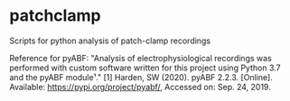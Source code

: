 # patchclamp
Scripts for python analysis of patch-clamp recordings


Reference for pyABF:
"Analysis of electrophysiological recordings was performed with custom software written for this project using Python 3.7 and the pyABF module¹."
[1] Harden, SW (2020). pyABF 2.2.3. [Online]. Available: https://pypi.org/project/pyabf/, Accessed on: Sep. 24, 2019.